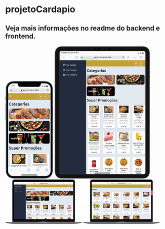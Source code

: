 # projetoCardapio

## Veja mais informações no readme do backend e frontend.

<div style="style="display: flex; height: 600px; justify-content: center; gap: 20px;" >
    <img src="menu-front-end/public/mobile (1).png" style="width: 30%" alt="Imagem 1" style="margin: 10px; ">
  <img src="menu-front-end/public/mobile (2).png" style="width: 60%" alt="Imagem 2">
  <img src="menu-front-end/public/mobile (3).png" style="width: 48%" alt="Imagem 3">
  <img src="menu-front-end/public/mobile (4).png" style="width: 48%" alt="Imagem 4">
</div>

